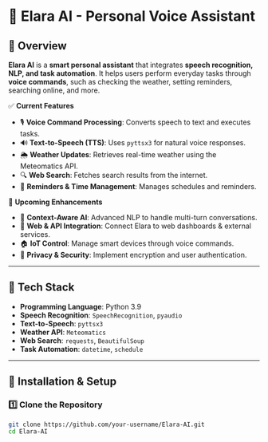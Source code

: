 # 🤖 Elara AI - Personal Voice Assistant

## 📖 Overview
**Elara AI** is a **smart personal assistant** that integrates **speech recognition, NLP, and task automation**. It helps users perform everyday tasks through **voice commands**, such as checking the weather, setting reminders, searching online, and more.

✅ **Current Features**
- 🎙️ **Voice Command Processing**: Converts speech to text and executes tasks.
- 🔊 **Text-to-Speech (TTS)**: Uses `pyttsx3` for natural voice responses.
- 🌦️ **Weather Updates**: Retrieves real-time weather using the Meteomatics API.
- 🔍 **Web Search**: Fetches search results from the internet.
- 📅 **Reminders & Time Management**: Manages schedules and reminders.

🚀 **Upcoming Enhancements**
- 🧠 **Context-Aware AI**: Advanced NLP to handle multi-turn conversations.
- 🔗 **Web & API Integration**: Connect Elara to web dashboards & external services.
- 🏠 **IoT Control**: Manage smart devices through voice commands.
- 🔐 **Privacy & Security**: Implement encryption and user authentication.

---

## 🔧 Tech Stack
- **Programming Language**: Python 3.9
- **Speech Recognition**: `SpeechRecognition`, `pyaudio`
- **Text-to-Speech**: `pyttsx3`
- **Weather API**: `Meteomatics`
- **Web Search**: `requests`, `BeautifulSoup`
- **Task Automation**: `datetime`, `schedule`

---

## 📌 Installation & Setup
### **1️⃣ Clone the Repository**
```sh
git clone https://github.com/your-username/Elara-AI.git
cd Elara-AI
